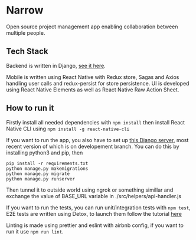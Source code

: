 # Narrow

Open source project management app enabling collaboration between multiple people.

## Tech Stack

Backend is written in Django, [see it here](https://github.com/MaksymilianDemitraszek/Narrow).

Mobile is written using React Native with Redux store, Sagas and Axios handling user calls and redux-persist for store persistence.
UI is developed using React Native Elements as well as React Native Raw Action Sheet.

## How to run it

Firstly install all needed dependencies with ```npm install``` then install React Native CLI using ```npm install -g react-native-cli```

If you want to run the app, you also have to set up [this Django server](https://github.com/MaksymilianDemitraszek/Narrow), most recent version of which is on developement branch. You can do this by installing python3 and pip, then 
```
pip install -r requirements.txt
python manage.py makemigrations
python manage.py migrate
python manage.py runserver
```

Then tunnel it to outside world using ngrok or something simillar and exchange the value of BASE_URL variable in ./src/helpers/api-handler.js

If you want to run the tests, you can run unit/integration tests with ```npm test```, E2E tests are written using Detox, to launch them follow the tutorial [here](https://github.com/wix/Detox/blob/master/docs/Introduction.Android.md)

Linting is made using prettier and eslint with airbnb config, if you want to run it use ```npm run lint```.
